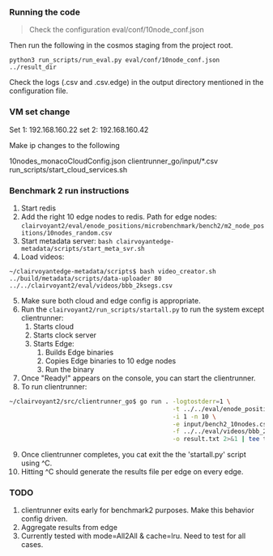 ### Running the code

> Check the configuration eval/conf/10node_conf.json
 
Then run the following in the cosmos staging from the project root.

```shell
python3 run_scripts/run_eval.py eval/conf/10node_conf.json ../result_dir
```

Check the logs (.csv and .csv.edge) in the output directory mentioned in the configuration file.

### VM set change

Set 1: 192.168.160.22
set 2: 192.168.160.42

Make ip changes to the following

10nodes_monacoCloudConfig.json
clientrunner_go/input/*.csv
run_scripts/start_cloud_services.sh

### Benchmark 2 run instructions

1. Start redis
2. Add the right 10 edge nodes to redis. Path for edge nodes: `clairvoyant2/eval/enode_positions/microbenchmark/bench2/m2_node_positions/10nodes_random.csv`
3. Start metadata server: `bash clairvoyantedge-metadata/scripts/start_meta_svr.sh`
4. Load videos: 
```
~/clairvoyantedge-metadata/scripts$ bash video_creator.sh ../build/metadata/scripts/data-uploader 80 ../../clairvoyant2/eval/videos/bbb_2ksegs.csv 
```
5. Make sure both cloud and edge config is appropriate.
6. Run the `clairvoyant2/run_scripts/startall.py` to run the system except clientrunner:
    1. Starts cloud
    2. Starts clock server 
    3. Starts Edge:
        1. Builds Edge binaries
        2. Copies Edge binaries to 10 edge nodes
        3. Run the binary
7. Once "Ready!" appears on the console, you can start the clientrunner.
8. To run clientrunner:
```bash
~/clairvoyant2/src/clientrunner_go$ go run . -logtostderr=1 \
                                             -t ../../eval/enode_positions/microbenchmark/bench2/30users_new/ \
                                             -i 1 -n 10 \
                                             -e input/bench2_10nodes.csv \
                                             -f ../../eval/videos/bbb_2ksegs.csv \
                                             -o result.txt 2>&1 | tee test.out
```
9. Once clientrunner completes, you cat exit the the 'startall.py' script using ^C.
10. Hitting ^C should generate the results file per edge on every edge.

### TODO
1. clientrunner exits early for benchmark2 purposes. Make this behavior config driven.
2. Aggregate results from edge
3. Currently tested with mode=All2All & cache=lru. Need to test for all cases.

